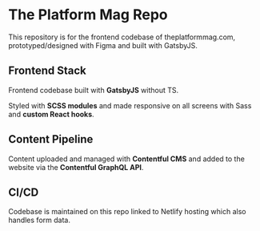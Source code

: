 # The Platform Mag Repo

This repository is for the frontend codebase of theplatformmag.com, prototyped/designed with Figma and built with GatsbyJS.

## Frontend Stack

Frontend codebase built with **GatsbyJS** without TS. 

Styled with **SCSS modules** and made responsive on all screens with Sass and **custom React hooks**.

## Content Pipeline

Content uploaded and managed with **Contentful CMS** and added to the website via the **Contentful GraphQL API**.

## CI/CD

Codebase is maintained on this repo linked to Netlify hosting which also handles form data.